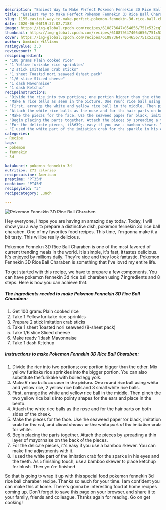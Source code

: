 ```yaml
---
description: "Easiest Way to Make Perfect Pokemon Fennekin 3D Rice Ball Charaben"
title: "Easiest Way to Make Perfect Pokemon Fennekin 3D Rice Ball Charaben"
slug: 1155-easiest-way-to-make-perfect-pokemon-fennekin-3d-rice-ball-charaben
date: 2020-06-06T19:37:02.718Z
image: https://img-global.cpcdn.com/recipes/6108736474054656/751x532cq70/pokemon-fennekin-3d-rice-ball-charaben-recipe-main-photo.jpg
thumbnail: https://img-global.cpcdn.com/recipes/6108736474054656/751x532cq70/pokemon-fennekin-3d-rice-ball-charaben-recipe-main-photo.jpg
cover: https://img-global.cpcdn.com/recipes/6108736474054656/751x532cq70/pokemon-fennekin-3d-rice-ball-charaben-recipe-main-photo.jpg
author: Dominic Williams
ratingvalue: 3.3
reviewcount: 7
recipeingredient:
- "100 grams Plain cooked rice"
- "1 Yellow furikake rice sprinkles"
- "2 stick Imitation crab sticks"
- "1 sheet Toasted nori seaweed 8sheet pack"
- "1/6 slice Sliced cheese"
- "1 dash Mayonnaise"
- "1 dash Ketchup"
recipeinstructions:
- "Divide the rice into two portions; one portion bigger than the other. Mix yellow furikake rice sprinkles into the bigger portion. You can also substitute the furikake with boiled egg yolk."
- "Make 6 rice balls as seen in the picture. One round rice ball using white and yellow rice, 2 yellow rice balls and 3 small white rice balls."
- "First, arrange the white and yellow rice ball in the middle. Then pinch the two yellow rice balls into pointy shapes for the ears and place in the bento."
- "Attach the white rice balls as the nose and for the hair parts on both sides of the cheek."
- "Make the pieces for the face. Use the seaweed paper for black, imitation crab for the red, and sliced cheese or the white part of the imitation crab for white."
- "Begin placing the parts together. Attach the pieces by spreading a thin layer of mayonnaise on the back of the pieces."
- "For the delicate pieces, it&#39;s easy if you use a bamboo skewer. You can make fine adjustments with it."
- "I used the white part of the imitation crab for the sparkle in his eyes and the teeth. As a finishing touch, use a bamboo skewer to place ketchup for blush. Then you&#39;re finished."
categories:
- Recipe
tags:
- pokemon
- fennekin
- 3d

katakunci: pokemon fennekin 3d 
nutrition: 271 calories
recipecuisine: American
preptime: "PT35M"
cooktime: "PT45M"
recipeyield: "3"
recipecategory: Lunch

---
```



![Pokemon Fennekin 3D Rice Ball Charaben](https://img-global.cpcdn.com/recipes/6108736474054656/751x532cq70/pokemon-fennekin-3d-rice-ball-charaben-recipe-main-photo.jpg)

Hey everyone, I hope you are having an amazing day today. Today, I will show you a way to prepare a distinctive dish, pokemon fennekin 3d rice ball charaben. One of my favorites food recipes. This time, I'm gonna make it a bit tasty. This will be really delicious.



Pokemon Fennekin 3D Rice Ball Charaben is one of the most favored of current trending meals in the world. It is simple, it's fast, it tastes delicious. It's enjoyed by millions daily. They're nice and they look fantastic. Pokemon Fennekin 3D Rice Ball Charaben is something that I've loved my entire life.


To get started with this recipe, we have to prepare a few components. You can have pokemon fennekin 3d rice ball charaben using 7 ingredients and 8 steps. Here is how you can achieve that.

<!--inarticleads1-->

##### The ingredients needed to make Pokemon Fennekin 3D Rice Ball Charaben:

1. Get 100 grams Plain cooked rice
1. Take 1 Yellow furikake rice sprinkles
1. Prepare 2 stick Imitation crab sticks
1. Take 1 sheet Toasted nori seaweed (8-sheet pack)
1. Take 1/6 slice Sliced cheese
1. Make ready 1 dash Mayonnaise
1. Take 1 dash Ketchup




<!--inarticleads2-->

##### Instructions to make Pokemon Fennekin 3D Rice Ball Charaben:

1. Divide the rice into two portions; one portion bigger than the other. Mix yellow furikake rice sprinkles into the bigger portion. You can also substitute the furikake with boiled egg yolk.
1. Make 6 rice balls as seen in the picture. One round rice ball using white and yellow rice, 2 yellow rice balls and 3 small white rice balls.
1. First, arrange the white and yellow rice ball in the middle. Then pinch the two yellow rice balls into pointy shapes for the ears and place in the bento.
1. Attach the white rice balls as the nose and for the hair parts on both sides of the cheek.
1. Make the pieces for the face. Use the seaweed paper for black, imitation crab for the red, and sliced cheese or the white part of the imitation crab for white.
1. Begin placing the parts together. Attach the pieces by spreading a thin layer of mayonnaise on the back of the pieces.
1. For the delicate pieces, it&#39;s easy if you use a bamboo skewer. You can make fine adjustments with it.
1. I used the white part of the imitation crab for the sparkle in his eyes and the teeth. As a finishing touch, use a bamboo skewer to place ketchup for blush. Then you&#39;re finished.




So that is going to wrap it up with this special food pokemon fennekin 3d rice ball charaben recipe. Thanks so much for your time. I am confident you can make this at home. There's gonna be interesting food at home recipes coming up. Don't forget to save this page on your browser, and share it to your family, friends and colleague. Thanks again for reading. Go on get cooking!

